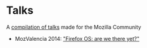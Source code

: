 Talks
=====

A [compilation of talks](http://fjaguero.github.io/talks/) made for the Mozilla Community

- MozValencia 2014: ["Firefox OS: are we there yet?"](https://www.dropbox.com/s/jazl21ywfhgvmjj/MozValencia.key?dl=0)
